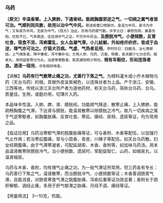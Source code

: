### 乌药

**〔原文〕辛温香窜。上入脾肺，下通肾经。能疏胸腹邪逆之气，一切病之属气者皆可治。气顺利则风散，故用以治中气中风，**<small>厥逆痰壅口噤脉伏，身温为中风，身冷为中气；又有痰为中风，无痰为中气。《局方》治此，亦用乌药顺气散。许学士曰：暴怒伤阴，暴喜伤阳。忧愁不已，气多厥逆，往往得中气之证，不可作中风治。</small>**及膀胱冷气，小便频数，反胃吐食，宿食不消，泻痢霍乱，女人血凝气滞，小儿蚘蛔，外如疮疖疥疠，皆成于血逆，理气亦可治之。疗猫犬百病。气虚、气热者忌用**。<small>李时珍曰：四磨汤，治七情郁结。上气喘急者，降中兼收，泻中兼补也。方用人参、乌药、沉香、槟榔，各浓磨汁七分合煎。缩泉丸，用同益智等分为丸，治虚寒便数者，取其通阳明少阴也。</small>**根有车毂纹，形如连珠者良。酒浸一宿用**。<small>亦有煅研用者。</small>

【讲解】**乌药有行气散寒止痛之功，尤善行下焦之气**。为樟科灌木或小乔木植物乌药（天台乌药）的根。其根外皮呈紫褐色，以连珠状者为上品。产于浙江、安徽、江西等地，传统以浙江天台所产者为道地药材，称天台乌药，简称台乌药、台乌。质量佳。生用，或麸炒用，切薄片入药。

本品味辛性温。入肺、脾、肾、膀胱经。功能顺气降逆、散寒止痛，上入脾肺，能疏畅胸腹之气滞，下达肾与膀胱，能温肾散寒以除膀胱之冷气。故凡一切疾病之属于气逆寒郁者，如胸腹胀痛、反胃吐食、寒疝、痛经、尿频、遗尿等证，均为常用之品。

【临证应用】乌药治寒郁气滞的脘腹胀痛等证，可与香附、木香等配伍，以加强行气止作用；若治寒疝腹痛，常与小茴香、青皮、川楝子等配伍，如天台乌药散。妇女经期腹痛，由于气滞寒凝者，可配延胡索、木香、香附等，如加味乌药汤。用本品温肾散寒除膀胱冷气，治小便频数、遗尿时，常配益智仁、山药，如缩泉丸，以温肾缩尿。

乌药与木香、香附，均有理气止痛之功，为一般气滞证所常用。但三药各有专长：乌药善行下焦之气，温肾散寒，而治膀胱冷气、小便频数等证；木香善调肠胃气滞，且能消食，对肠胃寒食气滞之脘腹胀痛、泻痢后重等证功效显著；香附长于疏肝解郁、调经止痛，多用于肝气郁滞之胁痛、月经不调、痛经等证。

【用量用法】 3—10克，煎服。
